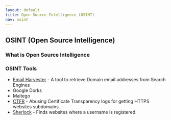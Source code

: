 ```yaml
---
layout: default
title: Open Source Intelligence (OSINT)
nav: osint
---
```


## OSINT (Open Source Intelligence)

### What is Open Source Intelligence


### OSINT Tools

- [Email Harvester](https://github.com/maldevel/EmailHarvester) - A tool to retrieve Domain email addresses from Search Engines
- Google Dorks
- Maltego
- [CTFR](https://github.com/UnaPibaGeek/ctfr) - Abusing Certificate Transparency logs for getting HTTPS websites subdomains.
- [Sherlock](https://github.com/sherlock-project/sherlock) - Finds websites where a username is registered.
